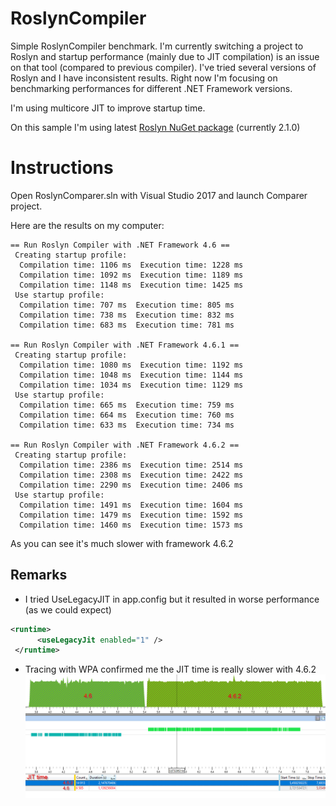 # RoslynCompiler
Simple RoslynCompiler benchmark. I'm currently switching a project to Roslyn and startup performance (mainly due to JIT compilation) is an issue on that tool (compared to previous compiler). I've tried several versions of Roslyn and I have inconsistent results. Right now I'm focusing on benchmarking performances for different .NET Framework versions.

I'm using multicore JIT to improve startup time.

On this sample I'm using latest [Roslyn NuGet package](https://www.nuget.org/packages/Microsoft.CodeAnalysis.CSharp/) (currently 2.1.0) 

# Instructions
Open RoslynComparer.sln with Visual Studio 2017 and launch Comparer project.

Here are the results on my computer:
```
== Run Roslyn Compiler with .NET Framework 4.6 ==
 Creating startup profile:
  Compilation time: 1106 ms  Execution time: 1228 ms
  Compilation time: 1092 ms  Execution time: 1189 ms
  Compilation time: 1148 ms  Execution time: 1425 ms
 Use startup profile:
  Compilation time: 707 ms  Execution time: 805 ms
  Compilation time: 738 ms  Execution time: 832 ms
  Compilation time: 683 ms  Execution time: 781 ms

== Run Roslyn Compiler with .NET Framework 4.6.1 ==
 Creating startup profile:
  Compilation time: 1080 ms  Execution time: 1192 ms
  Compilation time: 1048 ms  Execution time: 1144 ms
  Compilation time: 1034 ms  Execution time: 1129 ms
 Use startup profile:
  Compilation time: 665 ms  Execution time: 759 ms
  Compilation time: 664 ms  Execution time: 760 ms
  Compilation time: 633 ms  Execution time: 734 ms

== Run Roslyn Compiler with .NET Framework 4.6.2 ==
 Creating startup profile:
  Compilation time: 2386 ms  Execution time: 2514 ms
  Compilation time: 2308 ms  Execution time: 2422 ms
  Compilation time: 2290 ms  Execution time: 2406 ms
 Use startup profile:
  Compilation time: 1491 ms  Execution time: 1604 ms
  Compilation time: 1479 ms  Execution time: 1592 ms
  Compilation time: 1460 ms  Execution time: 1573 ms
  ```

As you can see it's much slower with framework 4.6.2

## Remarks

- I tried UseLegacyJIT in app.config but it resulted in worse performance (as we could expect)
```xml
<runtime>
      <useLegacyJit enabled="1" />
 </runtime>
 ```
 - Tracing with WPA confirmed me the JIT time is really slower with 4.6.2
 ![diff_screen](Diff_Screen.png)
 
